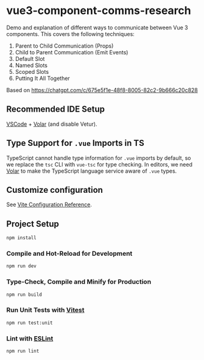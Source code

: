 # vue3-component-comms-research

Demo and explanation of different ways to communicate between Vue 3 components.  This covers the following techniques:
1. Parent to Child Communication (Props)
2. Child to Parent Communication (Emit Events)
3. Default Slot
4. Named Slots
5. Scoped Slots
6. Putting It All Together

Based on https://chatgpt.com/c/675e5f1e-48f8-8005-82c2-9b666c20c828

## Recommended IDE Setup

[VSCode](https://code.visualstudio.com/) + [Volar](https://marketplace.visualstudio.com/items?itemName=Vue.volar) (and disable Vetur).

## Type Support for `.vue` Imports in TS

TypeScript cannot handle type information for `.vue` imports by default, so we replace the `tsc` CLI with `vue-tsc` for type checking. In editors, we need [Volar](https://marketplace.visualstudio.com/items?itemName=Vue.volar) to make the TypeScript language service aware of `.vue` types.

## Customize configuration

See [Vite Configuration Reference](https://vite.dev/config/).

## Project Setup

```sh
npm install
```

### Compile and Hot-Reload for Development

```sh
npm run dev
```

### Type-Check, Compile and Minify for Production

```sh
npm run build
```

### Run Unit Tests with [Vitest](https://vitest.dev/)

```sh
npm run test:unit
```

### Lint with [ESLint](https://eslint.org/)

```sh
npm run lint
```
